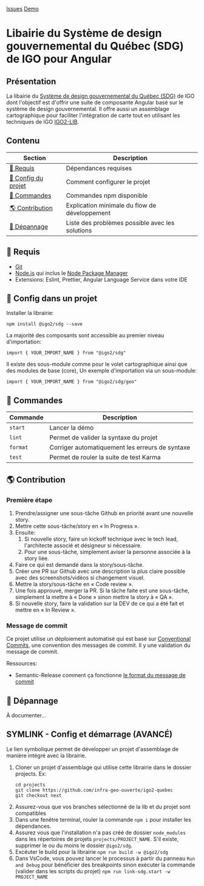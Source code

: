 [Issues](https://github.com/infra-geo-ouverte/sdg/issues) [Demo](https://infra-geo-ouverte.github.io/sdg)

# Libairie du Système de design gouvernemental du Québec (SDG) de IGO pour Angular

## Présentation

La libairie du [Système de design gouvernemental du Québec (SDG)](https://design.quebec.ca/) de IGO dont l'objectif est d'offrir une suite de composante Angular basé sur le système de design gouvernemental. Il offre aussi un assemblage cartographique pour faciliter l'intégration de carte tout en utilisant les techniques de IGO [IGO2-LIB](https://github.com/infra-geo-ouverte/igo2-lib).

## Contenu

| Section                                   | Description                                     |
| ----------------------------------------- | ----------------------------------------------- |
| [🚧 Requis](#-requis)                     | Dépendances requises                            |
| [🚀 Config du projet](#-config-du-projet) | Comment configurer le projet                    |
| [📜 Commandes](#-commandes)               | Commandes npm disponible                        |
| [🌎 Contribution](#-contribution)         | Explication minimale du flow de développement   |
| [🧰 Dépannage](#-dépannage)               | Liste des problèmes possible avec les solutions |

## 🚧 Requis

- [Git]
- [Node.js] qui inclus le [Node Package Manager][npm]
- Extensions: Eslint, Prettier, Angular Language Service dans votre IDE 

## 🚀 Config dans un projet

Installer la librairie:
```
npm install @igo2/sdg --save
```

La majorité des composants sont accessible au premier niveau d'importation:
```
import { YOUR_IMPORT_NAME } from "@igo2/sdg"
```

Il existe des sous-module comme pour le volet cartographique ainsi que des modules de base (core), Un exemple d'importation via un sous-module:
```
import { YOUR_IMPORT_NAME } from "@igo2/sdg/geo"
```




## 📜 Commandes

| Commande | Description                                     |
| -------- | ----------------------------------------------- |
| `start`  | Lancer la démo                                  |
| `lint`   | Permet de valider la syntaxe du projet          |
| `format` | Corriger automatiquement les erreurs de syntaxe |
| `test`   | Permet de rouler la suite de test Karma         |


## 🌎 Contribution

### Première étape
1. Prendre/assigner une sous-tâche Github en priorité avant une nouvelle story.
2. Mettre cette sous-tâche/story en « In Progress ».
3. Ensuite:
   1. Si nouvelle story, faire un kickoff technique avec le tech lead, l'architecte associé et désigneur si nécessaire.
   2. Pour une sous-tâche, simplement aviser la personne associée à la story liée.
4. Faire ce qui est demandé dans la story/sous-tâche.
5. Créer une PR sur Github avec une description la plus claire possible avec des screenshots/vidéos si changement visuel.
6. Mettre la story/sous-tâche en « Code review ».
7. Une fois approuvé, merger la PR. Si la tâche faite est une sous-tâche, simplement la mettre à « Done » sinon mettre la story à « QA ».
8. Si nouvelle story, faire la validation sur la DEV de ce qui a été fait et mettre en « In Review ».

### Message de commit
Ce projet utilise un déploiement automatisé qui est basé sur [Conventional Commits][conventional-commits], une convention des messages de commit. Il y une validation du message de commit.

Ressources:
- Semantic-Release comment ça fonctionne [le format du message de commit][semantic-release]

## 🧰 Dépannage

À documenter...


## SYMLINK - Config et démarrage (AVANCÉ)

Le lien symbolique permet de développer un projet d'assemblage de manière intégré avec la librairie.

1. Cloner un projet d'assemblage qui utilise cette librairie dans le dossier projects. Ex:
   ```
   cd projects
   git clone https://github.com/infra-geo-ouverte/igo2-quebec
   git checkout next
   ```
2. Assurez-vous que vos branches sélectionné de la lib et du projet sont compatibles
3. Dans une fenêtre terminal, rouler la commande `npm i` pour installer les dépendances. 
4. Assurez vous que l'installation n'a pas créé de dossier `node_modules` dans les répertoires de projets `projects/PROJECT_NAME`. S'il existe, supprimer le ou du moins le dossier `@igo2/sdg`.
5. Excéuter le build pour la librairie `npm run build -w @igo2/sdg`
6. Dans VsCode, vous pouvez lancer le processus à partir du panneau `Run and Debug` pour bénéficier des breakpoints sinon exécuter la commande (valider dans les scripts du projet) `npm run link-sdg.start -w PROJECT_NAME`


[git]: https://git-scm.com/
[node.js]: https://nodejs.org/
[npm]: https://www.npmjs.com/get-npm
[conventional-commits]: https://www.conventionalcommits.org/en/v1.0.0/
[semantic-release]: https://semantic-release.gitbook.io/semantic-release#how-does-it-work
